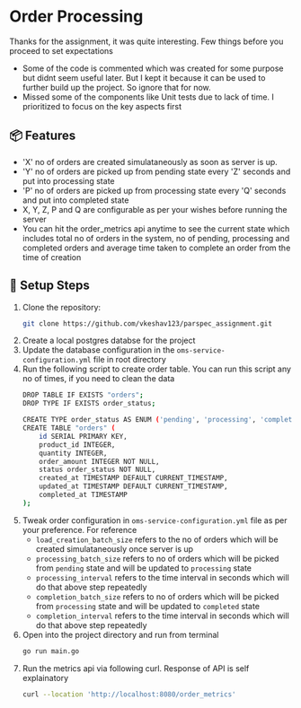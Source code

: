 # Order Processing

Thanks for the assignment, it was quite interesting. 
Few things before you proceed to set expectations
- Some of the code is commented which was created for some purpose but didnt seem useful later. But I kept it because it can be used to further build up the project. So ignore that for now. 
- Missed some of the components like Unit tests due to lack of time. I prioritized to focus on the key aspects first

## 📦 Features
- 'X' no of orders are created simulataneously as soon as server is up.
- 'Y' no of orders are picked up from pending state every 'Z' seconds and put into processing state
- 'P' no of orders are picked up from processing state every 'Q' seconds and put into completed state
- X, Y, Z, P and Q are configurable as per your wishes before running the server
- You can hit the order_metrics api anytime to see the current state which includes total no of orders in the system, no of pending, processing and completed orders and average time taken to complete an order from the time of creation

## 🚀 Setup Steps
1. Clone the repository:
    ```bash
    git clone https://github.com/vkeshav123/parspec_assignment.git
    ```
2. Create a local postgres databse for the project
3. Update the database configuration in the `oms-service-configuration.yml` file in root directory
4. Run the following script to create order table. You can run this script any no of times, if you need to clean the data
    ```bash
    DROP TABLE IF EXISTS "orders";
    DROP TYPE IF EXISTS order_status;

    CREATE TYPE order_status AS ENUM ('pending', 'processing', 'completed');
    CREATE TABLE "orders" (
        id SERIAL PRIMARY KEY,
        product_id INTEGER,
        quantity INTEGER,
        order_amount INTEGER NOT NULL,
        status order_status NOT NULL,
        created_at TIMESTAMP DEFAULT CURRENT_TIMESTAMP,
        updated_at TIMESTAMP DEFAULT CURRENT_TIMESTAMP,
        completed_at TIMESTAMP
    );
    ```
5. Tweak order configuration in `oms-service-configuration.yml` file as per your preference.    For reference
    - `load_creation_batch_size` refers to the no of orders which will be created simulataneously once server is up
    - `processing_batch_size` refers to no of orders which will be picked from `pending` state and will be updated to `processing` state
    - `processing_interval` refers to the time interval in seconds which will do that above step repeatedly
    - `completion_batch_size` refers to no of orders which will be picked from `processing` state and will be updated to `completed` state
    - `completion_interval` refers to the time interval in seconds which will do that above step repeatedly
6. Open into the project directory and run from terminal 
    ```bash 
    go run main.go
    ```
7. Run the metrics api via following curl. Response of API is self explainatory
    ```bash
    curl --location 'http://localhost:8080/order_metrics'
    ``` 
